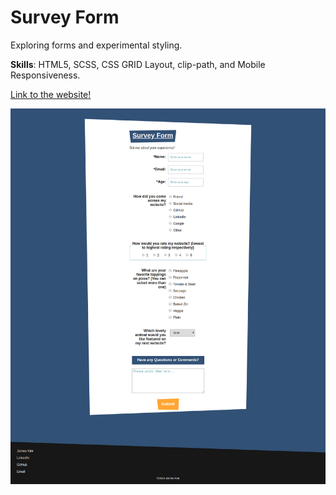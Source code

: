 # Survey Form

Exploring forms and experimental styling.

__Skills__: HTML5, SCSS, CSS GRID Layout, clip-path, and Mobile Responsiveness.

[Link to the website!](https://website-survey.surge.sh/)

![Main image of survey](https://raw.githubusercontent.com/JamesScript7/survey-form/master/images/screenshot.png)

